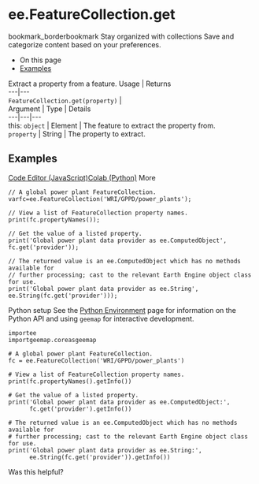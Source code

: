  
#  ee.FeatureCollection.get
bookmark_borderbookmark Stay organized with collections  Save and categorize content based on your preferences.
  * On this page
  * [Examples](https://developers.google.com/earth-engine/apidocs/ee-featurecollection-get#examples)


Extract a property from a feature.
Usage | Returns  
---|---  
`FeatureCollection.get(property)` |   
Argument | Type | Details  
---|---|---  
this: `object` | Element | The feature to extract the property from.  
`property` | String | The property to extract.  
## Examples
[Code Editor (JavaScript)](https://developers.google.com/earth-engine/apidocs/ee-featurecollection-get#code-editor-javascript-sample)[Colab (Python)](https://developers.google.com/earth-engine/apidocs/ee-featurecollection-get#colab-python-sample) More
```
// A global power plant FeatureCollection.
varfc=ee.FeatureCollection('WRI/GPPD/power_plants');

// View a list of FeatureCollection property names.
print(fc.propertyNames());

// Get the value of a listed property.
print('Global power plant data provider as ee.ComputedObject',
fc.get('provider'));

// The returned value is an ee.ComputedObject which has no methods available for
// further processing; cast to the relevant Earth Engine object class for use.
print('Global power plant data provider as ee.String',
ee.String(fc.get('provider')));
```
Python setup
See the [ Python Environment](https://developers.google.com/earth-engine/guides/python_install) page for information on the Python API and using `geemap` for interactive development.
```
importee
importgeemap.coreasgeemap
```
```
# A global power plant FeatureCollection.
fc = ee.FeatureCollection('WRI/GPPD/power_plants')

# View a list of FeatureCollection property names.
print(fc.propertyNames().getInfo())

# Get the value of a listed property.
print('Global power plant data provider as ee.ComputedObject:',
      fc.get('provider').getInfo())

# The returned value is an ee.ComputedObject which has no methods available for
# further processing; cast to the relevant Earth Engine object class for use.
print('Global power plant data provider as ee.String:',
      ee.String(fc.get('provider')).getInfo())
```

Was this helpful?
